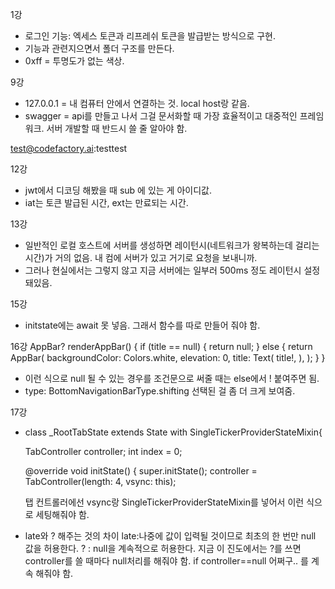 1강
- 로그인 기능: 엑세스 토큰과 리프레쉬 토큰을 발급받는 방식으로 구현.
- 기능과 관련지으면서 폴더 구조를 만든다. 
- 0xff = 투명도가 없는 색상.

9강

- 127.0.0.1 = 내 컴퓨터 안에서 연결하는 것. local host랑 같음.
- swagger = api를 만들고 나서 그걸 문서화할 때 가장 효율적이고 대중적인 프레임워크. 서버 개발할 때 반드시 쓸 줄 알아야 함. 

test@codefactory.ai:testtest

12강
- jwt에서 디코딩 해봤을 때 sub  에 있는 게 아이디값.
- iat는 토큰 발급된 시간, ext는 만료되는 시간.

13강
- 일반적인 로컬 호스트에 서버를 생성하면 레이턴시(네트워크가 왕복하는데 걸리는 시간)가 거의 없음. 내 컴에 서버가 있고 거기로 요청을 보내니까. 
- 그러나 현실에서는 그렇지 않고 지금 서버에는 일부러 500ms 정도 레이턴시 설정돼있음.

15강
- initstate에는 await 못 넣음. 그래서 함수를 따로 만들어 줘야 함. 

16강
  AppBar? renderAppBar() {
    if (title == null) {
      return null;
    } else {
      return AppBar(
        backgroundColor: Colors.white,
        elevation: 0,
        title: Text(
          title!,
        ),
      );
    }
  }
  - 이런 식으로 null 될 수 있는 경우를 조건문으로 써줄 때는 else에서 ! 붙여주면 됨. 
  - type: BottomNavigationBarType.shifting 선택된 걸 좀 더 크게 보여줌.

17강
- class _RootTabState extends State<RootTab> with SingleTickerProviderStateMixin{
  
  TabController controller;
  int index = 0;

  @override
  void initState() {
    super.initState();
    controller = TabController(length: 4, vsync: this);
    
    탭 컨트롤러에선 vsync랑 SingleTickerProviderStateMixin를 넣어서 이런 식으로 세팅해줘야 함. 
- late와 ? 해주는 것의 차이
late:나중에 값이 입력될 것이므로 최초의 한 번만 null 값을 허용한다. 
? : null을 계속적으로 허용한다. 
지금 이 진도에서는 ?를 쓰면 controller를 쓸 때마다 null처리를 해줘야 함. if controller==null 어쩌구.. 를 계속 해줘야 함. 